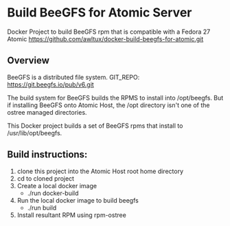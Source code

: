 # Build BeeGFS for Atomic Server
Docker Project to build BeeGFS rpm that is compatible with a Fedora 27 Atomic
https://github.com/awltux/docker-build-beegfs-for-atomic.git

## Overview
BeeGFS is a distributed file system.
GIT_REPO: https://git.beegfs.io/pub/v6.git

The build system for BeeGFS builds the RPMS to install into /opt/beegfs.
But if installing BeeGFS onto Atomic Host, the /opt directory isn't one 
of the ostree managed directories. 

This Docker project builds a set of BeeGFS rpms that install
to /usr/lib/opt/beegfs.

## Build instructions:
1. clone this project into the Atomic Host root home directory
2. cd to cloned project
3. Create a local docker image
   * ./run docker-build
4. Run the local docker image to build beegfs
   * ./run build
5. Install resultant RPM using rpm-ostree

